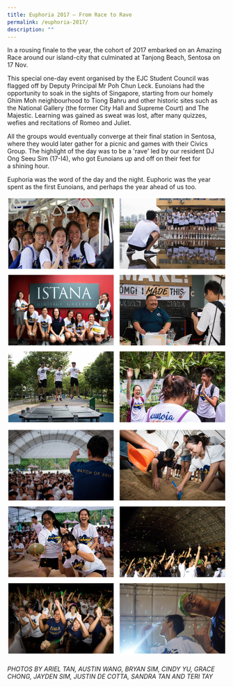 ```yaml
---
title: Euphoria 2017 – From Race to Rave
permalink: /euphoria-2017/
description: ""
---
```



In a rousing finale to the year, the cohort of 2017 embarked on an Amazing Race around our island-city that culminated at Tanjong Beach, Sentosa on 17 Nov.

This special one-day event organised by the EJC Student Council was flagged off by Deputy Principal Mr Poh Chun Leck. Eunoians had the opportunity to soak in the sights of Singapore, starting from our homely Ghim Moh neighbourhood to Tiong Bahru and other historic sites such as the National Gallery (the former City Hall and Supreme Court) and The Majestic. Learning was gained as sweat was lost, after many quizzes, wefies and recitations of Romeo and Juliet.

All the groups would eventually converge at their final station in Sentosa, where they would later gather for a picnic and games with their Civics Group. The highlight of the day was to be a 'rave' led by our resident DJ Ong Seeu Sim (17-I4), who got Eunoians up and off on their feet for a shining hour.

Euphoria was the word of the day and the night. Euphoric was the year spent as the first Eunoians, and perhaps the year ahead of us too.

![](/images/euph17-1.png)
![](/images/euph17-2.png)

###### PHOTOS BY ARIEL TAN, AUSTIN WANG, BRYAN SIM, CINDY YU, GRACE CHONG, JAYDEN SIM, JUSTIN DE COTTA, SANDRA TAN AND TERI TAY

